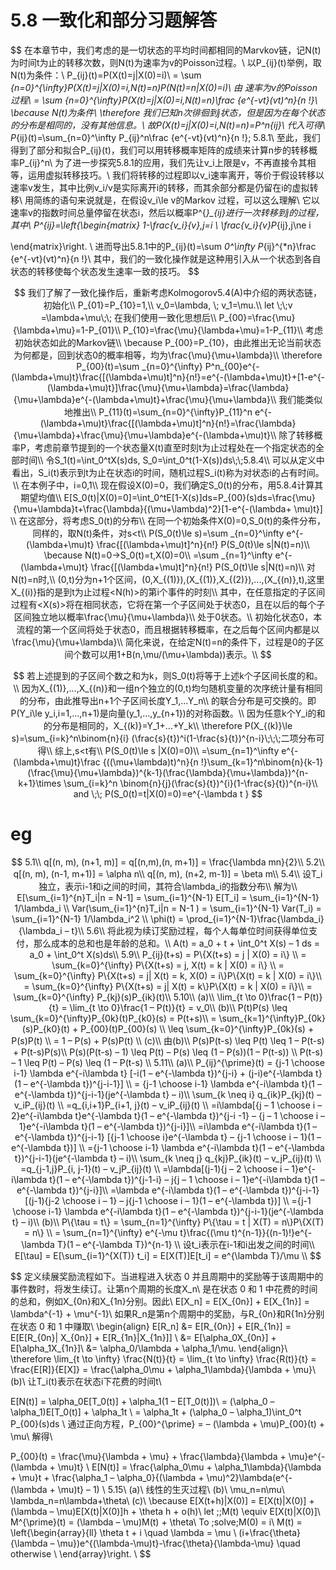 # 5.8 一致化和部分习题解答

$$
在本章节中，我们考虑的是一切状态的平均时间都相同的Marvkov链，记N(t)为时间t为止的转移次数，则N(t)为速率为v的Poisson过程。\\
以P_{ij}(t)举例，取N(t)为条件：\\
P_{ij}(t)=P(X(t)=j|X(0)=i)\\
= \sum _{n=0}^{\infty}P(X(t)=j|X(0)=i,N(t)=n)P(N(t)=n|X(0)=i)\\
由 速率为v的Poisson过程\\
= \sum _{n=0}^{\infty}P(X(t)=j|X(0)=i,N(t)=n)\frac {e^{-vt}(vt)^n}{n !}\\
\because N(t)为条件\\
\therefore 我们已知n次徘徊到j状态，但是因为在每个状态的分布是相同的，没有其他信息。\\
故P(X(t)=j|X(0)=i,N(t)=n)=P^n_{ij}\\
代入可得\\
P_{ij}(t)=\sum_{n=0}^\infty P_{ij}^n\frac {e^{-vt}(vt)^n}{n !}\; 5.8.1\\
至此，我们得到了部分和拟合P_{ij}(t)，我们可以用转移概率矩阵的成绩来计算n步的转移概率P_{ij}^n\\
为了进一步探究5.8.1的应用，我们先让v_i上限是v，不再直接令其相等，运用虚拟转移技巧。\\
我们将转移的过程即以v_i速率离开，等价于假设转移以速率v发生，其中比例v_i/v是实际离开i的转移，而其余部分都是仍留在i的虚拟转移\\
用简练的语句来说就是，在假设v_i\le v的Markov 过程，可以这么理解\\
它以速率v的指数时间总量停留在状态i，然后以概率P^{*}_{ij}进行一次转移到j的过程，其中\\
P^*_{ij}=\left\{\begin{matrix}
 1-\frac{v_i}{v},j=i \\ \frac{v_i}{v}P_{ij},j\ne i 

\end{matrix}\right.
\\
进而导出5.8.1中的P_{ij}(t)=\sum _0^\infty P_{ij}^{*n}\frac {e^{-vt}(vt)^n}{n !}\\
其中，我们的一致化操作就是这种用引入从一个状态到各自状态的转移使每个状态发生速率一致的技巧。
$$

$$
我们了解了一致化操作后，重新考虑Kolmogorov5.4(A)中介绍的两状态链，初始化\\
P_{01}=P_{10}=1,\\
v_0=\lambda, \; v_1=\mu.\\
let \;\;v =\lambda+\mu\;\; 在我们使用一致化思想后\\
P_{00}=\frac{\mu}{\lambda+\mu}=1-P_{01}\\
P_{10}=\frac{\mu}{\lambda+\mu}=1-P_{11}\\
考虑初始状态如此的Markov链\\
\because P_{00}=P_{10}，由此推出无论当前状态为何都是，回到状态0的概率相等，均为\frac{\mu}{\mu+\lambda}\\
\therefore P_{00}(t)=\sum _{n=0}^{\infty} P^n_{00}e^{-(\lambda+\mu)t}\frac{[(\lambda+\mu)t]^n}{n!}=e^{-(\lambda+\mu)t}+[1-e^{-(\lambda+\mu)t}]\frac{\mu}{\mu+\lambda}=\frac{\lambda}{\mu+\lambda}e^{-(\lambda+\mu)t}+\frac{\mu}{\mu+\lambda}\\
我们能类似地推出\\
P_{11}(t)=\sum_{n=0}^{\infty}P_{11}^n e^{-(\lambda+\mu)t}\frac{[(\lambda+\mu)t]^n}{n!}=\frac{\lambda}{\mu+\lambda}+\frac{\mu}{\mu+\lambda}e^{-(\lambda+\mu)t}\\
除了转移概率P，考虑前章节提到的一个状态量X(t)直至时刻t为止过程处在一个指定状态的全部时间\\
令S_1(t)=\int_0^tX(s)ds, S_0=\int_0^t(1-X(s))ds\;\;5.8.4\\
可以从定义中看出，S_i(t)表示到t为止在状态i的时间，随机过程S_i(t)称为对状态i的占有时间。\\
在本例子中，i=0,1\\
现在假设X(0)=0，我们确定S_0(t)的分布，用5.8.4计算其期望均值\\
E[S_0(t)|X(0)=0]=\int_0^tE[1-X(s)]ds=P_{00}(s)ds=\frac{\mu}{\mu+\lambda}t+\frac{\lambda}{(\mu+\lambda)^2}[1-e^{-(\lambda+ \mu)t}] \\
在这部分，将考虑S_0(t)的分布\\
在同一个初始条件X(0)=0,S_0(t)的条件分布，同样的，取N(t)条件，对s<t\\
P(S_0(t)\le s)=\sum _{n=0}^\infty e^{-(\lambda+\mu)t} \frac{[(\lambda+\mu)t]^n}{n!} P(S_0(t)\le s|N(t)=n)\\
\because N(t)=0->S_0(t)=t,X(0)=0\\
=\sum _{n=1}^\infty e^{-(\lambda+\mu)t} \frac{[(\lambda+\mu)t]^n}{n!} P(S_0(t)\le s|N(t)=n)\\
对N(t)=n时,\\
(0,t)分为n+1个区间，(0,X_{(1)}),(X_{(1)},X_{(2)}),...,(X_{(n)},t),这里X_{(i)}指的是到t为止过程<N(h)>的第i个事件的时刻\\
其中，在任意指定的子区间过程有<X(s)>将在相同状态，它将在第一个子区间处于状态0，且在以后的每个子区间独立地以概率\frac{\mu}{\mu+\lambda}\\
处于0状态。\\
初始化状态0，本流程的第一个区间将处于状态0，而且根据转移概率，在之后每个区间内都是以\frac{\mu}{\mu+\lambda}\\
简化来说，在给定N(t)=n的条件下，过程是0的子区间个数可以用1+B(n,\mu/(\mu+\lambda))表示。\\
$$

$$
若上述提到的子区间个数之和为k，则S_0(t)将等于上述k个子区间长度的和。\\
因为X_{(1)},...,X_{(n)}和一组n个独立的(0,t)均匀随机变量的次序统计量有相同的分布，由此推导出n+1个子区间长度Y_1,...Y_n\\
的联合分布是可交换的。即P(Y_i\le y_i,i=1,...,n+1)是向量(y_1,...,y_{n+1})的对称函数。\\
因为任意k个Y_i的和的分布是相同的，X_{(k)}=Y_1+...+Y_k\\
\therefore P(X_{(k)}\le s)=\sum_{i=k}^n\binom{n}{i} (\frac{s}{t})^i(1-\frac{s}{t})^{n-i}\;\;\;二项分布可得\\
综上,s<t有\\
P(S_0(t)\le s |X(0)=0)\\
=\sum_{n=1}^\infty e^{-(\lambda+\mu)t}\frac {((\mu+\lambda)t)^n}{n !}\sum_{k=1}^n\binom{n}{k-1}(\frac{\mu}{\mu+\lambda})^{k-1}(\frac{\lambda}{\mu+\lambda})^{n-k+1}\times \sum_{i=k}^n \binom{n}{j}(\frac{s}{t})^{i}(1-\frac{s}{t})^{n-i}\\
and \;\; P(S_0(t)=t|X(0)=0)=e^{-\lambda t }
$$

# eg

$$
5.1\\
q[(n, m), (n+1, m)] = q[(n,m),(n, m+1)] = \frac{\lambda mn}{2}\\
5.2\\
q[(n, m), (n-1, m+1)] = \alpha n\\
q[(n, m), (n+2, m-1)] = \beta m\\
5.4\\
设T_i独立，表示i-1和i之间的时间，其符合\lambda_i的指数分布\\
解为\\
E[\sum_{i=1}^{n}T_i|n = N-1] = \sum_{i=1}^{N-1} E[T_i] = \sum_{i=1}^{N-1} 1/\lambda_i \\
Var(\sum_{i=1}^{n}T_i|n = N-1 ) = \sum_{i=1}^{N-1} Var(T_i) = \sum_{i=1}^{N-1} 1/\lambda_i^2 \\
\phi(t) = \prod_{i=1}^{N-1}\frac{\lambda_i}{\lambda_i – t}\\
5.6\\
将此视为续订奖励过程，每个人每单位时间获得单位支付，那么成本的总和也是年龄的总和。\\
A(t) = a_0 + t + \int_0^t X(s) – 1 ds = a_0 + \int_0^t X(s)ds\\
5.9\\
P_{ij}(t+s) = P\{X(t+s) = j | X(0) = i\} \\
= \sum_{k=0}^{\infty} P\{X(t+s) = j, X(t) = k | X(0) = i\} \\
= \sum_{k=0}^{\infty} P\{X(t+s) = j| X(t) = k, X(0) = i\}P\{X(t) = k | X(0) = i\}\\ 
= \sum_{k=0}^{\infty} P\{X(t+s) = j| X(t) = k\}P\{X(t) = k | X(0) = i\}\\  
= \sum_{k=0}^{\infty} P_{kj}(s)P_{ik}(t)\\  
5.10\\
(a)\\
\lim_{t \to 0}\frac{1 – P(t)}{t} = \lim_{t \to 0}\frac{1 – P(t)}{t} = v_0\\
(b)\\
P(t)P(s) \leq \sum_{k=0}^{\infty}P_{0k}(t)P_{k0}(s) = P(t+s)\\
= \sum_{k=1}^{\infty}P_{0k}(s)P_{k0}(t) + P_{00}(t)P_{00}(s) \\
\leq \sum_{k=0}^{\infty}P_{0k}(s) + P(s)P(t) \\
= 1 – P(s) + P(s)P(t) \\
(c)\\
由(b)\\
P(s)P(t-s) \leq P(t) \leq 1 – P(t-s) + P(t-s)P(s)\\
P(s)(P(t-s) – 1) \leq P(t) – P(s) \leq (1 – P(s))(1 – P(t-s)) \\
P(t-s) – 1 \leq P(t) – P(s) \leq (1 – P(t-s) \\
5.11\\
(a)\\
P_{ij}^{\prime}(t) = {j-1 \choose i-1} \lambda e^{-i\lambda t} [-i(1 – e^{-\lambda t})^{j-i} + (j-i)e^{-\lambda t}(1 – e^{-\lambda t})^{j-i-1}] \\
= {j-1 \choose i-1} \lambda e^{-i\lambda t}(1 – e^{-\lambda t})^{j-i-1}(je^{-\lambda t} – i)\\
\sum_{k \neq i} q_{ik}P_{kj}(t) – v_iP_{ij}(t) \\
=q_{i,i+1}P_{i+1, j}(t) – v_iP_{ij}(t) \\
=i\lambda[{j – 1 \choose i – 2}e^{-i\lambda t}e^{-\lambda t}(1 – e^{-\lambda t})^{j-i -1} – {j – 1 \choose i – 1}e^{-i\lambda t}(1 – e^{-\lambda t})^{j-i}]\\
=i\lambda e^{-i\lambda t}(1 – e^{-\lambda t})^{j-i-1} [{j-1 \choose i}e^{-\lambda t} – {j-1 \choose i – 1}(1 – e^{-\lambda t})] \\ 
={j-1 \choose i-1} \lambda e^{-i\lambda t}(1 – e^{-\lambda t})^{j-i-1}(je^{-\lambda t} – i)\\
\sum_{k \neq j} q_{kj}P_{ik}(t) – v_jP_{ij}(t) \\
=q_{j-1,j}P_{i, j-1}(t) – v_jP_{ij}(t) \\
=\lambda[(j-1){j – 2 \choose i – 1}e^{-i\lambda t}(1 – e^{-\lambda t})^{j-1-i} – j{j – 1 \choose i – 1}e^{-i\lambda t}(1 – e^{-\lambda t})^{j-i}]\\
=\lambda e^{-i\lambda t}(1 – e^{-\lambda t})^{j-i-1} [(j-1){j-2 \choose i – 1} – j{j-1 \choose i – 1}(1 – e^{-\lambda t})] \\ 
={j-1 \choose i-1} \lambda e^{-i\lambda t}(1 – e^{-\lambda t})^{j-i-1}(je^{-\lambda t} – i)\\ 
(b)\\
P\{\tau = t\} = \sum_{n=1}^{\infty} P\{\tau = t | X(T) = n\}P\{X(T) = n\} \\
= \sum_{n=1}^{\infty} e^{-\mu t}\frac{(\mu t)^{n-1}}{(n-1)!}e^{-\lambda T}(1 – e^{-\lambda T})^{n-1} \\
设t_i表示在i-1和i出发之间的时间\\
E[\tau] = E[\sum_{i=1}^{X(T)} t_i] = E[X(T)]E[t_i] = e^{\lambda T}/\mu \\
$$

$$
 定义续展奖励流程如下。当进程进入状态 0 并且周期中的奖励等于该周期中的事件数时，将发生续订。让第n个周期的长度X_n\\
是在状态 0 和 1 中花费的时间的总和，例如X_{0n}和X_{1n}分别。因此\\
E[X_n] = E[X_{0n}] + E[X_{1n}] = \lambda^{-1} + \mu^{-1}\\
如果R_n是第n个周期中的奖励，与R_{0n}和R{1n}分别在状态 0 和 1 中赚取\\
\begin{align}
E[R_n] &= E[R_{0n}] + E[R_{1n}] = E[E[R_{0n}| X_{0n}] + E[R_{1n}|X_{1n}]] \\
&= E[\alpha_0X_{0n}] + E[\alpha_1X_{1n}]\\
&= \alpha_0/\lambda + \alpha_1/\mu.
\end{align}\\
\therefore \lim_{t \to \infty} \frac{N(t)}{t} = \lim_{t \to \infty} \frac{R(t)}{t} = \frac{E[R]}{E[X]} = \frac{\alpha_0\mu + \alpha_1\lambda}{\lambda + \mu}\\
(b)\\
让T_i(t)表示在状态i下花费的时间t\\

E[N(t)] = \alpha_0E[T_0(t)] + \alpha_1(1 – E[T_0(t)])\\
= (\alpha_0 – \alpha_1)E[T_0(t)] + \alpha_1t \\
= \alpha_1t + (\alpha_0 – \alpha_1)\int_0^t P_{00}(s)ds
\\
通过正向方程，P_{00}^{\prime} = – (\lambda + \mu)P_{00}(t) + \mu\\
解得\\

P_{00}(t) = \frac{\mu}{\lambda + \mu} + \frac{\lambda}{\lambda + \mu}e^{-(\lambda + \mu)t} \\
E[N(t)] = \frac{\alpha_0\mu + \alpha_1\lambda}{\lambda + \mu}t + \frac{\alpha_1 – \alpha_0}{(\lambda + \mu)^2}\lambda(e^{-(\lambda + \mu)t} – 1)
\\
5.15\\
(a)\\
线性的生灭过程\\
(b)\\
\mu_n=n\mu\\
\lambda_n=n\lambda+\theta\\
(c)\\
\because E[X(t+h)|X(0)] = E[X(t)|X(0)] + (\lambda – \mu)E[X(t)|X(0)]h + \theta h + o(h)\\
let \;\;M(t) \equiv E[X(t)|X(0)]\\
M^{\prime}(t) = (\lambda – \mu)M(t) + \theta\\
To \;solve\;M(0) = i\\
M(t) = \left\{\begin{array}{ll}
\theta t + i \quad \lambda = \mu \\
(i+\frac{\theta}{\lambda – \mu})e^{(\lambda-\mu)t}-\frac{\theta}{\lambda-\mu} \quad otherwise \\ \end{array}\right. \\
$$

